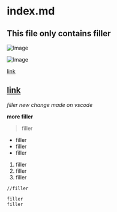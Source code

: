 # index.md
## This file only contains filler

![Image](https://hips.hearstapps.com/cos.h-cdn.co/assets/15/24/640x453/gallery-1434082562-smile.png?resize=980:*)

![Image](https://bloximages.chicago2.vip.townnews.com/celebretainment.com/content/tncms/assets/v3/editorial/8/ba/8ba41d1b-8f02-5862-a5e3-62b0ee2ac259/5ae6e2f11b029.image.jpg?resize=750%2C488)

[link](https://hips.hearstapps.com/cos.h-cdn.co/assets/15/24/640x453/gallery-1434082562-smile.png?resize=480:*)

[link](https://bloximages.chicago2.vip.townnews.com/celebretainment.com/content/tncms/assets/v3/editorial/8/ba/8ba41d1b-8f02-5862-a5e3-62b0ee2ac259/5ae6e2f11b029.image.jpg?resize=750%2C488)
---
*filler*
*new change made on vscode*

**more filler**

> filler
* filler
* filler
* filler
 1. filler
 2. filler
 3. filler

`//filler`
```
filler
filler
```
